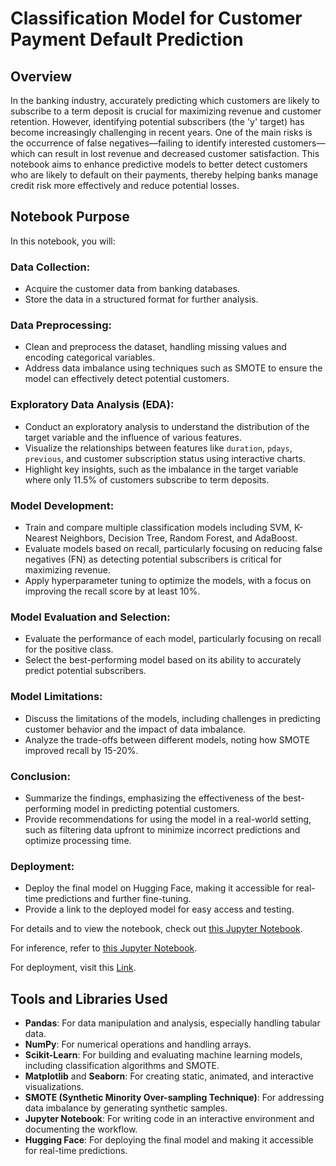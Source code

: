 # Classification Model for Customer Payment Default Prediction

## Overview

In the banking industry, accurately predicting which customers are likely to subscribe to a term deposit is crucial for maximizing revenue and customer retention. However, identifying potential subscribers (the 'y' target) has become increasingly challenging in recent years. One of the main risks is the occurrence of false negatives—failing to identify interested customers—which can result in lost revenue and decreased customer satisfaction. This notebook aims to enhance predictive models to better detect customers who are likely to default on their payments, thereby helping banks manage credit risk more effectively and reduce potential losses.

## Notebook Purpose

In this notebook, you will:

### Data Collection:
- Acquire the customer data from banking databases.
- Store the data in a structured format for further analysis.

### Data Preprocessing:
- Clean and preprocess the dataset, handling missing values and encoding categorical variables.
- Address data imbalance using techniques such as SMOTE to ensure the model can effectively detect potential customers.

### Exploratory Data Analysis (EDA):
- Conduct an exploratory analysis to understand the distribution of the target variable and the influence of various features.
- Visualize the relationships between features like `duration`, `pdays`, `previous`, and customer subscription status using interactive charts.
- Highlight key insights, such as the imbalance in the target variable where only 11.5% of customers subscribe to term deposits.

### Model Development:
- Train and compare multiple classification models including SVM, K-Nearest Neighbors, Decision Tree, Random Forest, and AdaBoost.
- Evaluate models based on recall, particularly focusing on reducing false negatives (FN) as detecting potential subscribers is critical for maximizing revenue.
- Apply hyperparameter tuning to optimize the models, with a focus on improving the recall score by at least 10%.

### Model Evaluation and Selection:
- Evaluate the performance of each model, particularly focusing on recall for the positive class.
- Select the best-performing model based on its ability to accurately predict potential subscribers.

### Model Limitations:
- Discuss the limitations of the models, including challenges in predicting customer behavior and the impact of data imbalance.
- Analyze the trade-offs between different models, noting how SMOTE improved recall by 15-20%.

### Conclusion:
- Summarize the findings, emphasizing the effectiveness of the best-performing model in predicting potential customers.
- Provide recommendations for using the model in a real-world setting, such as filtering data upfront to minimize incorrect predictions and optimize processing time.

### Deployment:
- Deploy the final model on Hugging Face, making it accessible for real-time predictions and further fine-tuning.
- Provide a link to the deployed model for easy access and testing.


For details and to view the notebook, check out [this Jupyter Notebook](P1M2_Hafidz_Masruri.ipynb).

For inference, refer to [this Jupyter Notebook](P1M2_Hafidz_Masruri_inf.ipynb).

For deployment, visit this [Link](https://huggingface.co/spaces/hfdzam/Prediction_M2).

## Tools and Libraries Used

- **Pandas**: For data manipulation and analysis, especially handling tabular data.
- **NumPy**: For numerical operations and handling arrays.
- **Scikit-Learn**: For building and evaluating machine learning models, including classification algorithms and SMOTE.
- **Matplotlib** and **Seaborn**: For creating static, animated, and interactive visualizations.
- **SMOTE (Synthetic Minority Over-sampling Technique)**: For addressing data imbalance by generating synthetic samples.
- **Jupyter Notebook**: For writing code in an interactive environment and documenting the workflow.
- **Hugging Face**: For deploying the final model and making it accessible for real-time predictions.

